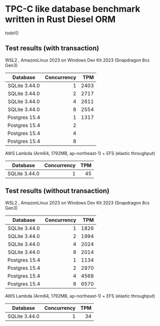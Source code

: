 # TPC-C like database benchmark written in Rust Diesel ORM

todo!()

## Test results (with transaction)

WSL2 , AmazonLinux 2023 on Windows Dev Kit 2023 (Snapdragon 8cx Gen3)

| Database      | Concurrency |  TPM  |
|:-------------:| -----------:| -----:|
| SQLite 3.44.0 |           1 |  2403 |
| SQLite 3.44.0 |           2 |  2717 |
| SQLite 3.44.0 |           4 |  2611 |
| SQLite 3.44.0 |           8 |  2554 |
| Postgres 15.4 |           1 |  1317 |
| Postgres 15.4 |           2 |   |
| Postgres 15.4 |           4 |   |
| Postgres 15.4 |           8 |   |


AWS Lambda (Arm64, 1792MB, ap-northeast-1) + EFS (elastic throughput)

| Database      | Concurrency |  TPM  |
|:-------------:| -----------:| -----:|
| SQLite 3.44.0 |           1 |    45 |


## Test results (without transaction)

WSL2 , AmazonLinux 2023 on Windows Dev Kit 2023 (Snapdragon 8cx Gen3)

| Database      | Concurrency |  TPM  |
|:-------------:| -----------:| -----:|
| SQLite 3.44.0 |           1 |  1826 |
| SQLite 3.44.0 |           2 |  1994 |
| SQLite 3.44.0 |           4 |  2024 |
| SQLite 3.44.0 |           8 |  2014 |
| Postgres 15.4 |           1 |  1134 |
| Postgres 15.4 |           2 |  2970 |
| Postgres 15.4 |           4 |  4568 |
| Postgres 15.4 |           8 |  6570 |


AWS Lambda (Arm64, 1792MB, ap-northeast-1) + EFS (elastic throughput)

| Database      | Concurrency |  TPM  |
|:-------------:| -----------:| -----:|
| SQLite 3.44.0 |           1 |    34 |

